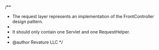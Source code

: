 /**
 * The request layer represents an implementation of the FrontController design pattern.
 *
 * It should only contain one Servlet and one RequestHelper.
 * 
 * @author Revature LLC
 */